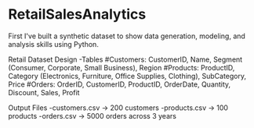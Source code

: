 # RetailSalesAnalytics
First I've built a synthetic dataset to show data generation, modeling, and analysis skills using Python.

Retail Dataset Design
-Tables
#Customers: CustomerID, Name, Segment (Consumer, Corporate, Small Business), Region
#Products: ProductID, Category (Electronics, Furniture, Office Supplies, Clothing), SubCategory, Price
#Orders: OrderID, CustomerID, ProductID, OrderDate, Quantity, Discount, Sales, Profit

Output Files
-customers.csv → 200 customers
-products.csv → 100 products
-orders.csv → 5000 orders across 3 years

